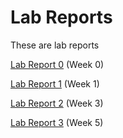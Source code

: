 # Lab Reports

These are lab reports

[Lab Report 0](https://rhoqan.github.io/cse15l-lab-reports/lab-report-0-week-0.html) (Week 0)

[Lab Report 1](https://rhoqan.github.io/cse15l-lab-reports/lab-report-1-week-1.html) (Week 1)

[Lab Report 2](https://rhoqan.github.io/cse15l-lab-reports/lab-report-2-week-3.html) (Week 3)

[Lab Report 3](https://rhoqan.github.io/cse15l-lab-reports/lab-report-3-week-5.html) (Week 5)